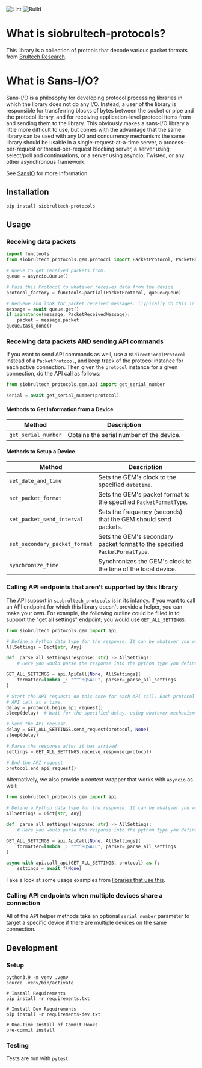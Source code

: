 ![Lint](https://github.com/sdwilsh/siobrultech-protocols/workflows/Lint/badge.svg)
![Build](https://github.com/sdwilsh/siobrultech-protocols/workflows/Build/badge.svg)

# What is siobrultech-protocols?

This library is a collection of protcols that decode various packet formats from
[Brultech Research](https://www.brultech.com/).

# What is Sans-I/O?

Sans-I/O is a philosophy for developing protocol processing libraries in which
the library does not do any I/O. Instead, a user of the library is responsible
for transferring blocks of bytes between the socket or pipe and the protocol
library, and for receiving application-level protocol items from and sending
them to the library. This obviously makes a sans-I/O library a little more
difficult to use, but comes with the advantage that the same library can be
used with any I/O and concurrency mechanism: the same library should be usable
in a single-request-at-a-time server, a process-per-request or
thread-per-request blocking server, a server using select/poll and
continuations, or a server using asyncio, Twisted, or any other asynchronous
framework.

See [SansIO](https://sans-io.readthedocs.io/) for more information.

## Installation

```
pip install siobrultech-protocols
```

## Usage

### Receiving data packets

```python
import functools
from siobrultech_protocols.gem.protocol import PacketProtocol, PacketReceivedMessage

# Queue to get received packets from.
queue = asyncio.Queue()

# Pass this Protocol to whatever receives data from the device.
protocol_factory = functools.partial(PacketProtocol, queue=queue)

# Dequeue and look for packet received messages. (Typically do this in a loop.)
message = await queue.get()
if isinstance(message, PacketReceivedMessage):
    packet = message.packet
queue.task_done()
```

### Receiving data packets AND sending API commands

If you want to send API commands as well, use a `BidirectionalProtocol` instead of a `PacketProtocol`, and keep track of the protocol instance for each active connection. Then given the `protocol` instance for a given connection, do the API call as follows:

```python
from siobrultech_protocols.gem.api import get_serial_number

serial = await get_serial_number(protocol)
```

#### Methods to Get Information from a Device

| Method              | Description                              |
| ------------------- | ---------------------------------------- |
| `get_serial_number` | Obtains the serial number of the device. |

#### Methods to Setup a Device

| Method                        | Description                                                                 |
| ----------------------------- | --------------------------------------------------------------------------- |
| `set_date_and_time`           | Sets the GEM's clock to the specified `datetime`.                           |
| `set_packet_format`           | Sets the GEM's packet format to the specified `PacketFormatType`.           |
| `set_packet_send_interval`    | Sets the frequency (seconds) that the GEM should send packets.              |
| `set_secondary_packet_format` | Sets the GEM's secondary packet format to the specified `PacketFormatType`. |
| `synchronize_time`            | Synchronizes the GEM's clock to the time of the local device.               |

### Calling API endpoints that aren't supported by this library

The API support in `siobrultech_protocols` is in its infancy. If you want to call an API endpoint for which this library doesn't provide a helper, you can make your own. For example, the following outline could be filled in to support the "get all settings" endpoint; you would use `GET_ALL_SETTINGS`:

```python
from siobrultech_protocols.gem import api

# Define a Python data type for the response. It can be whatever you want; a simple Dict, a custom dataclass, etc.
AllSettings = Dict[str, Any]

def _parse_all_settings(response: str) -> AllSettings:
    # Here you would parse the response into the python type you defined above

GET_ALL_SETTINGS = api.ApiCall[None, AllSettings](
    formatter=lambda _: "^^^RQSALL", parser=_parse_all_settings
)

# Start the API request; do this once for each API call. Each protocol instance can only support one
# API call at a time.
delay = protocol.begin_api_request()
sleep(delay)  # Wait for the specified delay, using whatever mechanism is appropriate for your environment

# Send the API request.
delay = GET_ALL_SETTINGS.send_request(protocol, None)
sleep(delay)

# Parse the response after it has arrived
settings = GET_ALL_SETTINGS.receive_response(protocol)

# End the API request
protocol.end_api_request()
```

Alternatively, we also provide a context wrapper that works with `asyncio` as well:

```python
from siobrultech_protocols.gem import api

# Define a Python data type for the response. It can be whatever you want; a simple Dict, a custom dataclass, etc.
AllSettings = Dict[str, Any]

def _parse_all_settings(response: str) -> AllSettings:
    # Here you would parse the response into the python type you defined above

GET_ALL_SETTINGS = api.ApiCall[None, AllSettings](
    formatter=lambda _: "^^^RQSALL", parser=_parse_all_settings
)

async with api.call_api(GET_ALL_SETTINGS, protocol) as f:
    settings = await f(None)
```

Take a look at some usage examples from [libraries that use this](https://github.com/sdwilsh/siobrultech-protocols/network/dependents).

### Calling API endpoints when multiple devices share a connection

All of the API helper methods take an optional `serial_number` parameter to target a specific device if there are multiple devices on the same connection.

## Development

### Setup

```
python3.9 -m venv .venv
source .venv/bin/activate

# Install Requirements
pip install -r requirements.txt

# Install Dev Requirements
pip install -r requirements-dev.txt

# One-Time Install of Commit Hooks
pre-commit install
```

### Testing

Tests are run with `pytest`.

